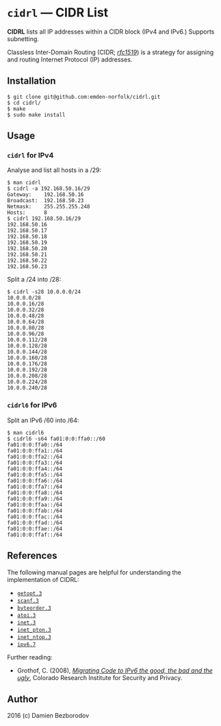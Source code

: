 # `cidrl` — CIDR List

**CIDRL** lists all IP addresses within a CIDR block (IPv4 and IPv6.) Supports subnetting.

Classless Inter-Domain Routing (CIDR; *[rfc1519](https://tools.ietf.org/html/rfc1519)*) is a strategy for assigning and routing Internet Protocol (IP) addresses.

## Installation

```console
$ git clone git@github.com:emden-norfolk/cidrl.git
$ cd cidrl/
$ make
$ sudo make install
```

## Usage

### `cidrl` for IPv4

Analyse and list all hosts in a /29:

```console
$ man cidrl
$ cidrl -a 192.168.50.16/29
Gateway:    192.168.50.16
Broadcast:  192.168.50.23
Netmask:    255.255.255.248
Hosts:      8
$ cidrl 192.168.50.16/29
192.168.50.16
192.168.50.17
192.168.50.18
192.168.50.19
192.168.50.20
192.168.50.21
192.168.50.22
192.168.50.23
```

Split a /24 into /28:

```console
$ cidrl -s28 10.0.0.0/24
10.0.0.0/28
10.0.0.16/28
10.0.0.32/28
10.0.0.48/28
10.0.0.64/28
10.0.0.80/28
10.0.0.96/28
10.0.0.112/28
10.0.0.128/28
10.0.0.144/28
10.0.0.160/28
10.0.0.176/28
10.0.0.192/28
10.0.0.208/28
10.0.0.224/28
10.0.0.240/28
```

### `cidrl6` for IPv6

Split an IPv6 /60 into /64:

```console
$ man cidrl6
$ cidrl6 -s64 fa01:0:0:ffa0::/60
fa01:0:0:ffa0::/64
fa01:0:0:ffa1::/64
fa01:0:0:ffa2::/64
fa01:0:0:ffa3::/64
fa01:0:0:ffa4::/64
fa01:0:0:ffa5::/64
fa01:0:0:ffa6::/64
fa01:0:0:ffa7::/64
fa01:0:0:ffa8::/64
fa01:0:0:ffa9::/64
fa01:0:0:ffaa::/64
fa01:0:0:ffab::/64
fa01:0:0:ffac::/64
fa01:0:0:ffad::/64
fa01:0:0:ffae::/64
fa01:0:0:ffaf::/64
```

## References

The following manual pages are helpful for understanding the implementation of CIDRL:

 * [`getopt.3`](https://man7.org/linux/man-pages/man3/getopt.3.html)
 * [`scanf.3`](https://man7.org/linux/man-pages/man3/scanf.3.html)
 * [`byteorder.3`](https://man7.org/linux/man-pages/man3/byteorder.3.html)
 * [`atoi.3`](https://man7.org/linux/man-pages/man3/atoi.3.html)
 * [`inet.3`](https://man7.org/linux/man-pages/man3/inet.3.html)
 * [`inet_pton.3`](https://man7.org/linux/man-pages/man3/inet_pton.3.html)
 * [`inet_ntop.3`](https://man7.org/linux/man-pages/man3/inet_ntop.3.html)
 * [`ipv6.7`](https://man7.org/linux/man-pages/man7/ipv6.7.html)

Further reading:

 * Grothof, C. (2008), [*Migrating Code to IPv6
the good, the bad and the ugly*](https://grothoff.org/christian/rmv608.pdf), Colorado Research Institute for Security and Privacy.

## Author

2016 (c) Damien Bezborodov
